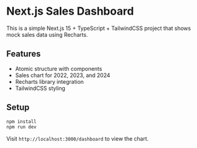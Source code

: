 
# Next.js Sales Dashboard

This is a simple Next.js 15 + TypeScript + TailwindCSS project that shows mock sales data using Recharts.

## Features

- Atomic structure with components
- Sales chart for 2022, 2023, and 2024
- Recharts library integration
- TailwindCSS styling

## Setup

```bash
npm install
npm run dev
```

Visit `http://localhost:3000/dashboard` to view the chart.

